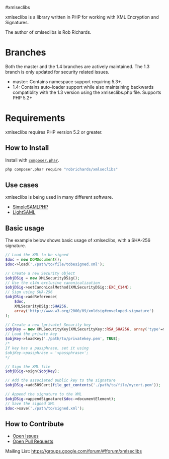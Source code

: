 #xmlseclibs 

xmlseclibs is a library written in PHP for working with XML Encryption and Signatures.

The author of xmlseclibs is Rob Richards.

# Branches
Both the master and the 1.4 branches are actively maintained. The 1.3 branch is only updated for security related issues.
* master: Contains namespace support requiring 5.3+.
* 1.4: Contains auto-loader support while also maintaining backwards compatiblity with the 1.3 version using the xmlseclibs.php file. Supports PHP 5.2+

# Requirements

xmlseclibs requires PHP version 5.2 or greater.


## How to Install

Install with [`composer.phar`](http://getcomposer.org).

```sh
php composer.phar require "robrichards/xmlseclibs"
```


## Use cases

xmlseclibs is being used in many different software.

* [SimpleSAMLPHP](https://github.com/simplesamlphp/simplesamlphp)
* [LightSAML](https://github.com/lightsaml/lightsaml)

## Basic usage

The example below shows basic usage of xmlseclibs, with a SHA-256 signature.

```php
// Load the XML to be signed
$doc = new DOMDocument();
$doc->load('./path/to/file/tobesigned.xml');

// Create a new Security object 
$objDSig = new XMLSecurityDSig();
// Use the c14n exclusive canonicalization
$objDSig->setCanonicalMethod(XMLSecurityDSig::EXC_C14N);
// Sign using SHA-256
$objDSig->addReference(
    $doc, 
    XMLSecurityDSig::SHA256, 
    array('http://www.w3.org/2000/09/xmldsig#enveloped-signature')
);

// Create a new (private) Security key
$objKey = new XMLSecurityKey(XMLSecurityKey::RSA_SHA256, array('type'=>'private'));
// Load the private key
$objKey->loadKey('./path/to/privatekey.pem', TRUE);
/* 
If key has a passphrase, set it using 
$objKey->passphrase = '<passphrase>';
*/

// Sign the XML file
$objDSig->sign($objKey);

// Add the associated public key to the signature
$objDSig->add509Cert(file_get_contents('./path/to/file/mycert.pem'));

// Append the signature to the XML
$objDSig->appendSignature($doc->documentElement);
// Save the signed XML
$doc->save('./path/to/signed.xml');
```

## How to Contribute

* [Open Issues](https://github.com/robrichards/xmlseclibs/issues)
* [Open Pull Requests](https://github.com/robrichards/xmlseclibs/pulls)

Mailing List: https://groups.google.com/forum/#!forum/xmlseclibs
